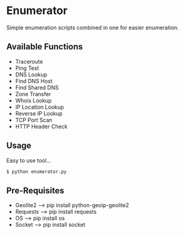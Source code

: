 # Enumerator
Simple enumeration scripts combined in one for easier enumeration.

## Available Functions
* Traceroute
* Ping Test
* DNS Lookup
* Find DNS Host
* Find Shared DNS
* Zone Transfer
* Whois Lookup
* IP Location Lookup
* Reverse IP Lookup
* TCP Port Scan
* HTTP Header Check

## Usage
Easy to use tool... 
```bash
$ python enumerator.py
```
## Pre-Requisites
* Geolite2 --> pip install python-geoip-geolite2
* Requests --> pip install requests
* OS --> pip install os
* Socket --> pip install socket
